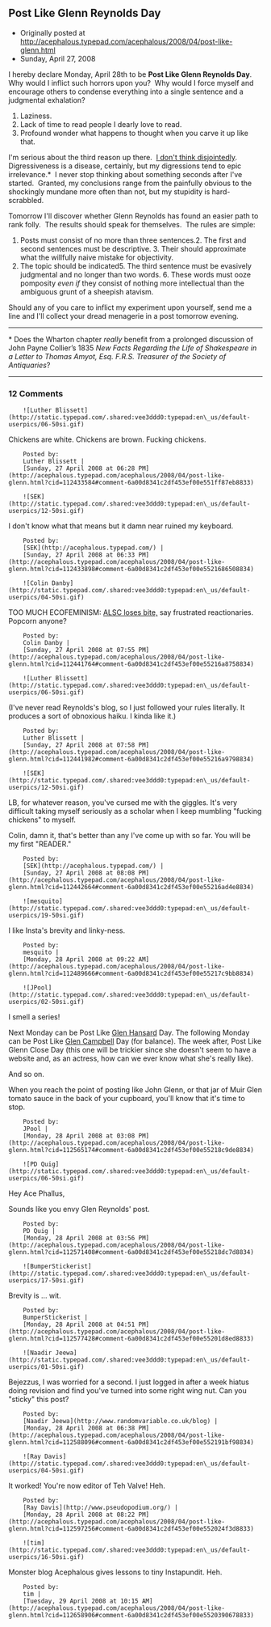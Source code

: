 ## Post Like Glenn Reynolds Day

 * Originally posted at http://acephalous.typepad.com/acephalous/2008/04/post-like-glenn.html
 * Sunday, April 27, 2008



I hereby declare Monday, April 28th to be **Post Like Glenn Reynolds Day**.  Why would I inflict such horrors upon you?  Why would I force myself and encourage others to condense everything into a single sentence and a judgmental exhalation?  

1.  Laziness.
2.  Lack of time to read people I dearly love to read.
3.  Profound wonder what happens to thought when you carve it up like that. 

I'm serious about the third reason up there.  [I don't think disjointedly](http://acephalous.typepad.com/acephalous/2008/04/a-silly-oversim.html).  Digressiveness is a disease, certainly, but my digressions tend to epic irrelevance.\*  I never stop thinking about something seconds after I've started.  Granted, my conclusions range from the painfully obvious to the shockingly mundane more often than not, but my stupidity is hard-scrabbled.  

Tomorrow I'll discover whether Glenn Reynolds has found an easier path to rank folly.  The results should speak for themselves.  The rules are simple:

1.  Posts must consist of no more than three sentences.2.  The first and second sentences must be descriptive. 3.  Their should approximate what the willfully naive mistake for objectivity.
4.  The topic should be indicated5.  The third sentence must be evasively judgmental and no longer than two words. 6.  These words must ooze pomposity _even if_ they consist of nothing more intellectual than the ambiguous grunt of a sheepish atavism.

Should any of you care to inflict my experiment upon yourself, send me a line and I'll collect your dread menagerie in a post tomorrow evening.

* * *

\*
Does the Wharton chapter _really_ benefit from a prolonged discussion of John Payne Collier’s 1835 _New Facts Regarding the Life of Shakespeare in a Letter to Thomas Amyot, Esq. F.R.S. Treasurer of the Society of Antiquaries_?  

		

* * *

### 12 Comments 

		

                
[]()

	

		![Luther Blissett](http://static.typepad.com/.shared:vee3ddd0:typepad:en\_us/default-userpics/06-50si.gif)
	

	

		

Chickens are white.  Chickens are brown.  Fucking chickens.

	

		Posted by:
		Luther Blissett |
		[Sunday, 27 April 2008 at 06:28 PM](http://acephalous.typepad.com/acephalous/2008/04/post-like-glenn.html?cid=112433584#comment-6a00d8341c2df453ef00e551ff87eb8833)

[]()

	

		![SEK](http://static.typepad.com/.shared:vee3ddd0:typepad:en\_us/default-userpics/12-50si.gif)
	

	

		

I don't know what that means but it damn near ruined my keyboard.  

	

		Posted by:
		[SEK](http://acephalous.typepad.com/) |
		[Sunday, 27 April 2008 at 06:33 PM](http://acephalous.typepad.com/acephalous/2008/04/post-like-glenn.html?cid=112433898#comment-6a00d8341c2df453ef00e5521686508834)

[]()

	

		![Colin Danby](http://static.typepad.com/.shared:vee3ddd0:typepad:en\_us/default-userpics/04-50si.gif)
	

	

		

TOO MUCH ECOFEMINISM: [ALSC loses bite,](http://www.insidehighered.com/news/2008/04/25/lit) say frustrated reactionaries. Popcorn anyone?

	

		Posted by:
		Colin Danby |
		[Sunday, 27 April 2008 at 07:55 PM](http://acephalous.typepad.com/acephalous/2008/04/post-like-glenn.html?cid=112441764#comment-6a00d8341c2df453ef00e55216a8758834)

[]()

	

		![Luther Blissett](http://static.typepad.com/.shared:vee3ddd0:typepad:en\_us/default-userpics/06-50si.gif)
	

	

		

(I've never read Reynolds's blog, so I just followed your rules literally.  It produces a sort of obnoxious haiku.  I kinda like it.)

	

		Posted by:
		Luther Blissett |
		[Sunday, 27 April 2008 at 07:58 PM](http://acephalous.typepad.com/acephalous/2008/04/post-like-glenn.html?cid=112441982#comment-6a00d8341c2df453ef00e55216a9798834)

[]()

	

		![SEK](http://static.typepad.com/.shared:vee3ddd0:typepad:en\_us/default-userpics/12-50si.gif)
	

	

		

LB, for whatever reason, you've cursed me with the giggles.  It's very difficult taking myself seriously as a scholar when I keep mumbling "fucking chickens" to myself.

Colin, damn it, that's better than any I've come up with so far.  You will be my first "READER."

	

		Posted by:
		[SEK](http://acephalous.typepad.com/) |
		[Sunday, 27 April 2008 at 08:08 PM](http://acephalous.typepad.com/acephalous/2008/04/post-like-glenn.html?cid=112442664#comment-6a00d8341c2df453ef00e55216ad4e8834)

[]()

	

		![mesquito](http://static.typepad.com/.shared:vee3ddd0:typepad:en\_us/default-userpics/19-50si.gif)
	

	

		

I like Insta's brevity and linky-ness.

	

		Posted by:
		mesquito |
		[Monday, 28 April 2008 at 09:22 AM](http://acephalous.typepad.com/acephalous/2008/04/post-like-glenn.html?cid=112489666#comment-6a00d8341c2df453ef00e55217c9bb8834)

[]()

	

		![JPool](http://static.typepad.com/.shared:vee3ddd0:typepad:en\_us/default-userpics/02-50si.gif)
	

	

		

I smell a series!  

Next Monday can be Post Like [Glen Hansard](http://www.theframes.ie/) Day.  The following Monday can be Post Like [Glen Campbell](http://www.glencampbellshow.com/) Day (for balance).  The week after, Post Like Glenn Close Day (this one will be trickier since she doesn't seem to have a website and, as an actress, how can we ever know what she's really like).  

And so on.  

When you reach the point of posting like John Glenn, or that jar of Muir Glen tomato sauce in the back of your cupboard, you'll know that it's time to stop.

	

		Posted by:
		JPool |
		[Monday, 28 April 2008 at 03:08 PM](http://acephalous.typepad.com/acephalous/2008/04/post-like-glenn.html?cid=112565174#comment-6a00d8341c2df453ef00e55218c9de8834)

[]()

	

		![PD Quig](http://static.typepad.com/.shared:vee3ddd0:typepad:en\_us/default-userpics/06-50si.gif)
	

	

		

Hey Ace Phallus,

Sounds like you envy Glen Reynolds' post.

	

		Posted by:
		PD Quig |
		[Monday, 28 April 2008 at 03:56 PM](http://acephalous.typepad.com/acephalous/2008/04/post-like-glenn.html?cid=112571408#comment-6a00d8341c2df453ef00e55218dc7d8834)

[]()

	

		![BumperStickerist](http://static.typepad.com/.shared:vee3ddd0:typepad:en\_us/default-userpics/17-50si.gif)
	

	

		

Brevity is ... wit.  

	

		Posted by:
		BumperStickerist |
		[Monday, 28 April 2008 at 04:51 PM](http://acephalous.typepad.com/acephalous/2008/04/post-like-glenn.html?cid=112577428#comment-6a00d8341c2df453ef00e55201d8ed8833)

[]()

	

		![Naadir Jeewa](http://static.typepad.com/.shared:vee3ddd0:typepad:en\_us/default-userpics/01-50si.gif)
	

	

		

Bejezzus, I was worried for a second. I just logged in after a week hiatus doing revision and find you've turned into some right wing nut. Can you "sticky" this post?

	

		Posted by:
		[Naadir Jeewa](http://www.randomvariable.co.uk/blog) |
		[Monday, 28 April 2008 at 06:38 PM](http://acephalous.typepad.com/acephalous/2008/04/post-like-glenn.html?cid=112588096#comment-6a00d8341c2df453ef00e552191bf98834)

[]()

	

		![Ray Davis](http://static.typepad.com/.shared:vee3ddd0:typepad:en\_us/default-userpics/04-50si.gif)
	

	

		

It worked! You're now editor of Teh Valve! Heh.

	

		Posted by:
		[Ray Davis](http://www.pseudopodium.org/) |
		[Monday, 28 April 2008 at 08:22 PM](http://acephalous.typepad.com/acephalous/2008/04/post-like-glenn.html?cid=112597256#comment-6a00d8341c2df453ef00e552024f3d8833)

[]()

	

		![tim](http://static.typepad.com/.shared:vee3ddd0:typepad:en\_us/default-userpics/16-50si.gif)
	

	

		

Monster blog Acephalous gives lessons to tiny Instapundit.  Heh.

	

		Posted by:
		tim |
		[Tuesday, 29 April 2008 at 10:15 AM](http://acephalous.typepad.com/acephalous/2008/04/post-like-glenn.html?cid=112658906#comment-6a00d8341c2df453ef00e5520390678833)

		

        